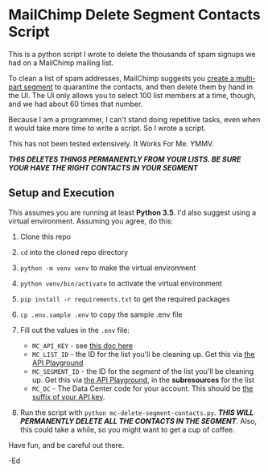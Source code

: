 # MailChimp Delete Segment Contacts Script

This is a python script I wrote to delete the thousands of spam signups we had on a MailChimp mailing list.

To clean a list of spam addresses, MailChimp suggests you [create a multi-part segment](https://mailchimp.com/help/create-and-send-to-a-segment/)
to quarantine the contacts, and then delete them by hand in the UI. The UI only allows you to select 100 list members
at a time, though, and we had about 60 times that number.

Because I am a programmer, I can't stand doing repetitive tasks, even when it would take more time to write a script. So
I wrote a script.

This has not been tested extensively. It Works For Me. YMMV. 

***THIS DELETES THINGS PERMANENTLY FROM YOUR LISTS. BE SURE YOUR HAVE THE RIGHT CONTACTS IN YOUR SEGMENT***

## Setup and Execution

This assumes you are running at least **Python 3.5**. I'd also suggest using a virtual environment. Assuming you agree,
do this:

1. Clone this repo
2. `cd` into the cloned repo directory
3. `python -m venv venv` to make the virtual environment
4. `python venv/bin/activate` to activate the virtual environment
5. `pip install -r requirements.txt` to get the required packages
6. `cp .env.sample .env` to copy the sample .env file
7. Fill out the values in the `.env` file:

    - `MC_API_KEY` - see [this doc here](https://mailchimp.com/help/about-api-keys/)
    - `MC_LIST_ID` - the ID for the list you'll be cleaning up. Get this via [the API Playground](https://us6.api.mailchimp.com/playground/)
    - `MC_SEGMENT_ID` - the ID for the _segment_ of the list you'll be cleaning up. Get this via [the API Playground](https://us6.api.mailchimp.com/playground/), in the **subresources** for the list
    - `MC_DC` - The Data Center code for your account. This should be [the suffix of your API key](https://developer.mailchimp.com/documentation/mailchimp/guides/get-started-with-mailchimp-api-3/#resources).

8. Run the script with `python mc-delete-segment-contacts.py`. ***THIS WILL PERMANENTLY DELETE ALL THE CONTACTS IN THE SEGMENT***. Also, this could take a while, so you might want to get a cup of coffee.

Have fun, and be careful out there.

-Ed
